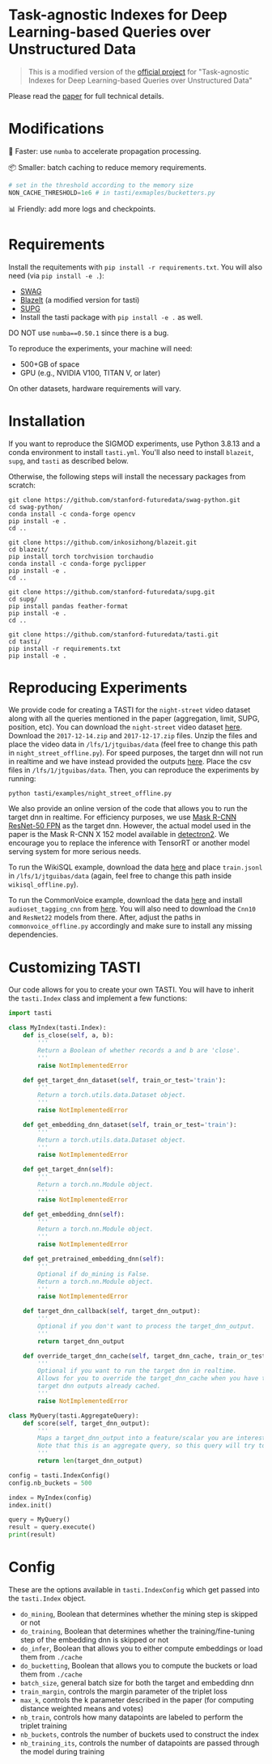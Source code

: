 # Task-agnostic Indexes for Deep Learning-based Queries over Unstructured Data

> This is a modified version of the [official project](https://github.com/stanford-futuredata/tasti) for "Task-agnostic Indexes for Deep Learning-based Queries over Unstructured Data"

Please read the [paper](https://arxiv.org/abs/2009.04540) for full technical details.

# Modifications
🚀 Faster: use `numba` to accelerate propagation processing.

📦 Smaller: batch caching to reduce memory requirements.
```python
# set in the threshold according to the memory size
NON_CACHE_THRESHOLD=1e6 # in tasti/exmaples/bucketters.py
```

📊 Friendly: add more logs and checkpoints.

# Requirements

Install the requitements with `pip install -r requirements.txt`. You will also need (via `pip install -e .`):
- [SWAG](https://github.com/stanford-futuredata/swag-python)
- [BlazeIt](https://github.com/InkosiZhong/blazeit) (a modified version for tasti)
- [SUPG](https://github.com/stanford-futuredata/supg)
- Install the tasti package with `pip install -e .` as well.

DO NOT use `numba==0.50.1` since there is a bug.

To reproduce the experiments, your machine will need:
- 500+GB of space
- GPU (e.g., NVIDIA V100, TITAN V, or later)

On other datasets, hardware requirements will vary.

# Installation
If you want to reproduce the SIGMOD experiments, use Python 3.8.13 and a conda environment to install `tasti.yml`. You'll also need to install `blazeit`, `supg`, and `tasti` as described below.

Otherwise, the following steps will install the necessary packages from scratch:
```
git clone https://github.com/stanford-futuredata/swag-python.git
cd swag-python/
conda install -c conda-forge opencv
pip install -e .
cd ..

git clone https://github.com/inkosizhong/blazeit.git
cd blazeit/
pip install torch torchvision torchaudio
conda install -c conda-forge pyclipper
pip install -e .
cd ..

git clone https://github.com/stanford-futuredata/supg.git
cd supg/
pip install pandas feather-format
pip install -e .
cd ..

git clone https://github.com/stanford-futuredata/tasti.git
cd tasti/
pip install -r requirements.txt
pip install -e .
```

# Reproducing Experiments

We provide code for creating a TASTI for the `night-street` video dataset along with all the queries mentioned in the paper (aggregation, limit, SUPG, position, etc). You can download the `night-street` video dataset [here](https://drive.google.com/drive/folders/1phQuGu4oWwbArurprqruMztTdP1Fzz2F?usp=sharing). Download the `2017-12-14.zip` and `2017-12-17.zip` files. Unzip the files and place the video data in `/lfs/1/jtguibas/data` (feel free to change this path in `night_street_offline.py`). For speed purposes, the target dnn will not run in realtime and we have instead provided the outputs [here](https://drive.google.com/drive/folders/1XKZmBb0AvCBJX11bJGdoxdgMozoiSuWf?usp=sharing). Place the csv files in `/lfs/1/jtguibas/data`. Then, you can reproduce the experiments by running:

```
python tasti/examples/night_street_offline.py
```

We also provide an online version of the code that allows you to run the target dnn in realtime. For efficiency purposes, we use [Mask R-CNN ResNet-50 FPN](https://pytorch.org/docs/stable/torchvision/models.html#object-detection-instance-segmentation-and-person-keypoint-detection) as the target dnn. However, the actual model used in the paper is the Mask R-CNN X 152 model available in [detectron2](https://github.com/facebookresearch/detectron2). We encourage you to replace the inference with TensorRT or another model serving system for more serious needs.

To run the WikiSQL example, download the data [here](https://github.com/salesforce/WikiSQL) and place `train.jsonl` in `/lfs/1/jtguibas/data` (again, feel free to change this path inside `wikisql_offline.py`).

To run the CommonVoice example, download the data [here](https://commonvoice.mozilla.org/en/datasets) and install `audioset_tagging_cnn` from [here](https://github.com/qiuqiangkong/audioset_tagging_cnn). You will also need to download the `Cnn10` and `ResNet22` models from there. After, adjust the paths in `commonvoice_offline.py` accordingly and make sure to install any missing dependencies.

# Customizing TASTI

Our code allows for you to create your own TASTI. You will have to inherit the `tasti.Index` class and implement a few functions:

```python
import tasti

class MyIndex(tasti.Index):
    def is_close(self, a, b):
        '''
        Return a Boolean of whether records a and b are 'close'.
        '''
        raise NotImplementedError

    def get_target_dnn_dataset(self, train_or_test='train'):
        '''
        Return a torch.utils.data.Dataset object.
        '''
        raise NotImplementedError

    def get_embedding_dnn_dataset(self, train_or_test='train'):
        '''
        Return a torch.utils.data.Dataset object.
        '''
        raise NotImplementedError

    def get_target_dnn(self):
        '''
        Return a torch.nn.Module object.
        '''
        raise NotImplementedError

    def get_embedding_dnn(self):
        '''
        Return a torch.nn.Module object.
        '''
        raise NotImplementedError

    def get_pretrained_embedding_dnn(self):
        '''
        Optional if do_mining is False.
        Return a torch.nn.Module object.
        '''
        raise NotImplementedError

    def target_dnn_callback(self, target_dnn_output):
        '''
        Optional if you don't want to process the target_dnn_output.
        '''
        return target_dnn_output

    def override_target_dnn_cache(self, target_dnn_cache, train_or_test='train'):
        '''
        Optional if you want to run the target dnn in realtime.
        Allows for you to override the target_dnn_cache when you have the
        target dnn outputs already cached.
        '''
        raise NotImplementedError

class MyQuery(tasti.AggregateQuery):
    def score(self, target_dnn_output):
        '''
        Maps a target_dnn_output into a feature/scalar you are interested in.
        Note that this is an aggregate query, so this query will try to estimate the total sum of these scores.
        '''
        return len(target_dnn_output)

config = tasti.IndexConfig()
config.nb_buckets = 500

index = MyIndex(config)
index.init()

query = MyQuery()
result = query.execute()
print(result)
```

# Config
These are the options available in `tasti.IndexConfig` which get passed into the `tasti.Index` object.
- `do_mining`, Boolean that determines whether the mining step is skipped or not
- `do_training`, Boolean that determines whether the training/fine-tuning step of the embedding dnn is skipped or not
- `do_infer`, Boolean that allows you to either compute embeddings or load them from `./cache`
- `do_bucketting`, Boolean that allows you to compute the buckets or load them from `./cache`
- `batch_size`, general batch size for both the target and embedding dnn
- `train_margin`, controls the margin parameter of the triplet loss
- `max_k`, controls the k parameter described in the paper (for computing distance weighted means and votes)
- `nb_train`, controls how many datapoints are labeled to perform the triplet training
- `nb_buckets`, controls the number of buckets used to construct the index
- `nb_training_its`, controls the number of datapoints are passed through the model during training
